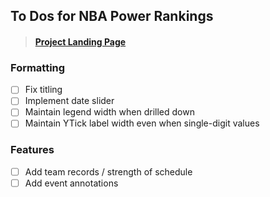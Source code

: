 ## To Dos for NBA Power Rankings

> #### [Project Landing Page](https://github.com/keegangm/nba-power-rankings)

### Formatting
- [ ] Fix titling
- [ ] Implement date slider
- [ ] Maintain legend width when drilled down
- [ ] Maintain YTick label width even when single-digit values
 
### Features
- [ ] Add team records / strength of schedule
- [ ] Add event annotations